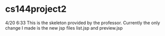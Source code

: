 # cs144project2

4/20 6:33
This is the skeleton provided by the professor. Currently the only change I made is the new jsp files list.jsp and preview.jsp

